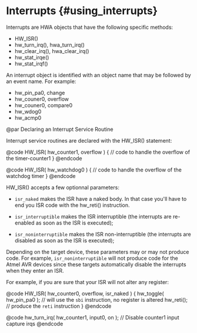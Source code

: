 
Interrupts {#using_interrupts}
==========

Interrupts are HWA objects that have the following specific methods:

 * HW_ISR()
 * hw_turn_irq(), hwa_turn_irq()
 * hw_clear_irq(), hwa_clear_irq()
 * hw_stat_irqe()
 * hw_stat_irqf()

An interrupt object is identified with an object name that may be followed by an
event name. For example:

 * hw_pin_pa0, change
 * hw_couner0, overflow
 * hw_couner0, compare0
 * hw_wdog0
 * hw_acmp0

@par Declaring an Interrupt Service Routine

Interrupt service routines are declared with the HW_ISR() statement:

@code
HW_ISR( hw_counter1, overflow )
{
  // code to handle the overflow of the timer-counter1
}
@endcode

@code
HW_ISR( hw_watchdog0 )
{
  // code to handle the overflow of the watchdog timer
}
@endcode

HW_ISR() accepts a few optionnal parameters:

 * `isr_naked` makes the ISR have a naked body. In that case you'll have to end
   you ISR code with the hw_reti() instruction.

 * `isr_interruptible` makes the ISR interruptible (the interrupts are
   re-enabled as soon as the ISR is executed);

 * `isr_noninterruptible` makes the ISR non-interruptible (the interrupts are
   disabled as soon as the ISR is executed);

Depending on the target device, these parameters may or may not produce
code. For example, `isr_noninterruptible` will not produce code for the Atmel
AVR devices since these targets automatically disable the interrupts when they
enter an ISR.

For example, if you are sure that your ISR will not alter any register:

@code
HW_ISR( hw_counter0, overflow, isr_naked )
{
  hw_toggle( hw_pin_pa0 ); // will use the `sbi` instruction, no register is altered
  hw_reti();               // produce the `reti` instruction
}
@endcode


@code
  hw_turn_irq( hw_counter1, input0, on );      // Disable counter1 input capture irqs
@endcode
